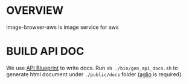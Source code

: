 # OVERVIEW

image-browser-aws is image service for aws

# BUILD API DOC

We use [API Blueprint](https://apiblueprint.org/) to write docs.
Run `sh ./bin/gen_api_docs.sh` to generate html document under `./public/docs` folder ([aglio](https://github.com/danielgtaylor/aglio) is required).